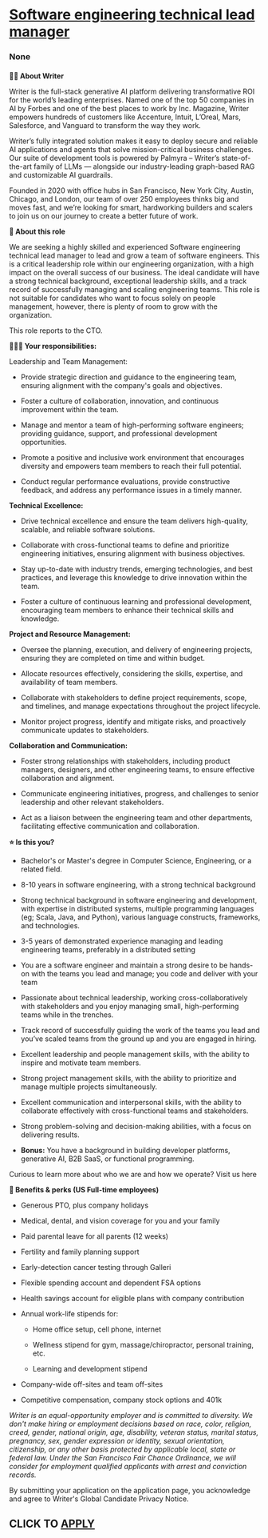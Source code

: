 # [Software engineering technical lead manager](https://www.remotewlb.com/apply/software-engineering-technical-lead-manager-141326)  
### None  
####  

**✍🏽 About Writer**

Writer is the full-stack generative AI platform delivering transformative ROI for the world’s leading enterprises. Named one of the top 50 companies in AI by Forbes and one of the best places to work by Inc. Magazine, Writer empowers hundreds of customers like Accenture, Intuit, L’Oreal, Mars, Salesforce, and Vanguard to transform the way they work.

Writer’s fully integrated solution makes it easy to deploy secure and reliable AI applications and agents that solve mission-critical business challenges. Our suite of development tools is powered by Palmyra – Writer’s state-of-the-art family of LLMs — alongside our industry-leading graph-based RAG and customizable AI guardrails.

Founded in 2020 with office hubs in San Francisco, New York City, Austin, Chicago, and London, our team of over 250 employees thinks big and moves fast, and we’re looking for smart, hardworking builders and scalers to join us on our journey to create a better future of work.

**📐 About this role**

We are seeking a highly skilled and experienced Software engineering technical lead manager to lead and grow a team of software engineers. This is a critical leadership role within our engineering organization, with a high impact on the overall success of our business. The ideal candidate will have a strong technical background, exceptional leadership skills, and a track record of successfully managing and scaling engineering teams. This role is not suitable for candidates who want to focus solely on people management, however, there is plenty of room to grow with the organization.

This role reports to the CTO.

 **🦸🏻‍♀️ Your responsibilities:**

Leadership and Team Management:

  * Provide strategic direction and guidance to the engineering team, ensuring alignment with the company's goals and objectives.

  * Foster a culture of collaboration, innovation, and continuous improvement within the team.

  * Manage and mentor a team of high-performing software engineers; providing guidance, support, and professional development opportunities.

  * Promote a positive and inclusive work environment that encourages diversity and empowers team members to reach their full potential.

  * Conduct regular performance evaluations, provide constructive feedback, and address any performance issues in a timely manner.

 **Technical Excellence:**

  * Drive technical excellence and ensure the team delivers high-quality, scalable, and reliable software solutions.

  * Collaborate with cross-functional teams to define and prioritize engineering initiatives, ensuring alignment with business objectives.

  * Stay up-to-date with industry trends, emerging technologies, and best practices, and leverage this knowledge to drive innovation within the team.

  * Foster a culture of continuous learning and professional development, encouraging team members to enhance their technical skills and knowledge.

 **Project and Resource Management:**

  * Oversee the planning, execution, and delivery of engineering projects, ensuring they are completed on time and within budget.

  * Allocate resources effectively, considering the skills, expertise, and availability of team members.

  * Collaborate with stakeholders to define project requirements, scope, and timelines, and manage expectations throughout the project lifecycle.

  * Monitor project progress, identify and mitigate risks, and proactively communicate updates to stakeholders.

 **Collaboration and Communication:**

  * Foster strong relationships with stakeholders, including product managers, designers, and other engineering teams, to ensure effective collaboration and alignment.

  * Communicate engineering initiatives, progress, and challenges to senior leadership and other relevant stakeholders.

  * Act as a liaison between the engineering team and other departments, facilitating effective communication and collaboration.

 **⭐️ Is this you?**

  * Bachelor's or Master's degree in Computer Science, Engineering, or a related field.

  * 8-10 years in software engineering, with a strong technical background

  * Strong technical background in software engineering and development, with expertise in distributed systems, multiple programming languages (eg; Scala, Java, and Python), various language constructs, frameworks, and technologies.

  * 3-5 years of demonstrated experience managing and leading engineering teams, preferably in a distributed setting

  * You are a software engineer and maintain a strong desire to be hands-on with the teams you lead and manage; you code and deliver with your team

  * Passionate about technical leadership, working cross-collaboratively with stakeholders and you enjoy managing small, high-performing teams while in the trenches. 

  * Track record of successfully guiding the work of the teams you lead and you’ve scaled teams from the ground up and you are engaged in hiring.

  * Excellent leadership and people management skills, with the ability to inspire and motivate team members.

  * Strong project management skills, with the ability to prioritize and manage multiple projects simultaneously.

  * Excellent communication and interpersonal skills, with the ability to collaborate effectively with cross-functional teams and stakeholders.

  * Strong problem-solving and decision-making abilities, with a focus on delivering results.

  *  **Bonus:** You have a background in building developer platforms, generative AI, B2B SaaS, or functional programming.

  

Curious to learn more about who we are and how we operate? Visit us here

 **🍩 Benefits & perks (US Full-time employees)**

  * Generous PTO, plus company holidays

  * Medical, dental, and vision coverage for you and your family

  * Paid parental leave for all parents (12 weeks)

  * Fertility and family planning support

  * Early-detection cancer testing through Galleri

  * Flexible spending account and dependent FSA options

  * Health savings account for eligible plans with company contribution

  * Annual work-life stipends for:

    * Home office setup, cell phone, internet

    * Wellness stipend for gym, massage/chiropractor, personal training, etc.

    * Learning and development stipend

  * Company-wide off-sites and team off-sites

  * Competitive compensation, company stock options and 401k

 _Writer is an equal-opportunity employer and is committed to diversity. We don't make hiring or employment decisions based on race, color, religion, creed, gender, national origin, age, disability, veteran status, marital status, pregnancy, sex, gender expression or identity, sexual orientation, citizenship, or any other basis protected by applicable local, state or federal law. Under the San Francisco Fair Chance Ordinance, we will consider for employment qualified applicants with arrest and conviction records._

By submitting your application on the application page, you acknowledge and agree to Writer's Global Candidate Privacy Notice.

  
## CLICK TO [APPLY](https://www.remotewlb.com/apply/software-engineering-technical-lead-manager-141326)

